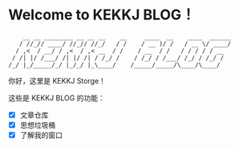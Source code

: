 # **Welcome to KEKKJ BLOG！**

```Text
    __ __ ________ __ __ __    __     ____  __    ____  ______
   / //_// ____/ //_// //_/   / /    / __ )/ /   / __ \/ ____/
  / ,<  / __/ / ,<  / ,< __  / /    / __  / /   / / / / / __  
 / /| |/ /___/ /| |/ /| / /_/ /    / /_/ / /___/ /_/ / /_/ /  
/_/ |_/_____/_/ |_/_/ |_\____/    /_____/_____/\____/\____/   
```

你好，这里是 KEKKJ Storge！

这些是 KEKKJ BLOG 的功能：

- [x] 文章仓库
- [x] 思想垃圾桶
- [x] 了解我的窗口

